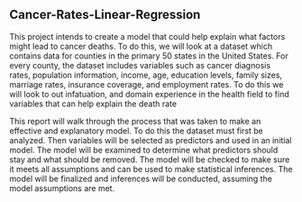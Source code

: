 ## Cancer-Rates-Linear-Regression

This project intends to create a model that could help explain what factors might lead to cancer deaths. To do this, we will look at a dataset which contains data for counties in the primary 50 states in the United States. For every county, the dataset includes variables such as cancer diagnosis rates, population information, income, age, education levels, family sizes, marriage rates, insurance coverage, and employment rates. To do this we will look to out infatuation, and domain experience in the health field to find variables that can help explain the death rate

This report will walk through the process that was taken to make an effective and explanatory model. To do this the dataset must first be analyzed. Then variables will be selected as predictors and used in an initial model. The model will be examined to determine what predictors should stay and what should be removed. The model will be checked to make sure it meets all assumptions and can be used to make statistical inferences. The model will be finalized and inferences will be conducted, assuming the model assumptions are met.
